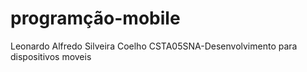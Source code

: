 # programção-mobile
Leonardo Alfredo Silveira Coelho
CSTA05SNA-Desenvolvimento para dispositivos moveis
